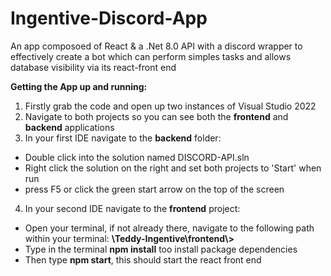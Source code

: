 # Ingentive-Discord-App
An app composoed of React &amp; a .Net 8.0 API with a discord wrapper to effectively create a bot which can perform simples tasks and allows database visibility via its react-front end 


**Getting the App up and running:**

1. Firstly grab the code and open up two instances of Visual Studio 2022
2. Navigate to both projects so you can see both the **frontend** and **backend** applications
3. In your first IDE navigate to the **backend** folder:
- Double click into the solution named DISCORD-API.sln 
- Right click the solution on the right and set both projects to 'Start' when run
- press F5 or click the green start arrow on the top of the screen
4. In your second IDE navigate to the **frontend** project:
- Open your terminal, if not already there, navigate to the following path within your terminal: **\Teddy-Ingentive\frontend\\>**
- Type in the terminal **npm install** too install package dependencies
- Then type **npm start**, this should start the react front end
   
